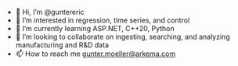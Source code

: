 - 👋 Hi, I’m @guntereric
- 👀 I’m interested in regression, time series, and control
- 🌱 I’m currently learning ASP.NET, C++20, Python
- 💞️ I’m looking to collaborate on ingesting, searching, and analyzing manufacturing and R&D data
- 📫 How to reach me gunter.moeller@arkema.com
